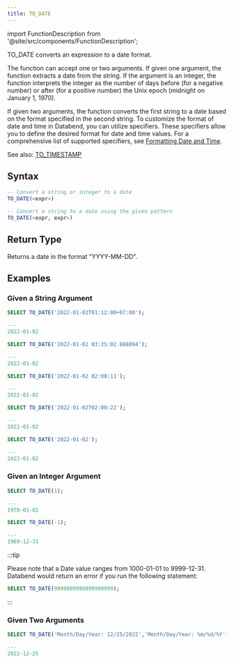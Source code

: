 ```yaml
---
title: TO_DATE
---
```

import FunctionDescription from '@site/src/components/FunctionDescription';

<FunctionDescription description="Introduced: v1.1.39"/>

TO_DATE converts an expression to a date format. 

The function can accept one or two arguments. If given one argument, the function extracts a date from the string. If the argument is an integer, the function interprets the integer as the number of days before (for a negative number) or after (for a positive number) the Unix epoch (midnight on January 1, 1970). 

If given two arguments, the function converts the first string to a date based on the format specified in the second string. To customize the format of date and time in Databend, you can utilize specifiers. These specifiers allow you to define the desired format for date and time values. For a comprehensive list of supported specifiers, see [Formatting Date and Time](../../00-sql-reference/10-data-types/20-data-type-time-date-types.md#formatting-date-and-time).

See also: [TO_TIMESTAMP](to-timestamp)

## Syntax

```sql
-- Convert a string or integer to a date
TO_DATE(<expr>)

-- Convert a string to a date using the given pattern
TO_DATE(<expr, expr>)
```

## Return Type

Returns a date in the format "YYYY-MM-DD".

## Examples

### Given a String Argument

```sql
SELECT TO_DATE('2022-01-02T01:12:00+07:00');

---
2022-01-02

SELECT TO_DATE('2022-01-02 03:25:02.868894');

---
2022-01-02

SELECT TO_DATE('2022-01-02 02:00:11');

---
2022-01-02

SELECT TO_DATE('2022-01-02T02:00:22');

---
2022-01-02

SELECT TO_DATE('2022-01-02');

---
2022-01-02
```

### Given an Integer Argument

```sql
SELECT TO_DATE(1);

---
1970-01-02

SELECT TO_DATE(-1);

---
1969-12-31
```

:::tip

Please note that a Date value ranges from 1000-01-01 to 9999-12-31. Databend would return an error if you run the following statement:

```sql
SELECT TO_DATE(9999999999999999999);
```
:::

### Given Two Arguments

```sql
SELECT TO_DATE('Month/Day/Year: 12/25/2022','Month/Day/Year: %m/%d/%Y');

---
2022-12-25
```